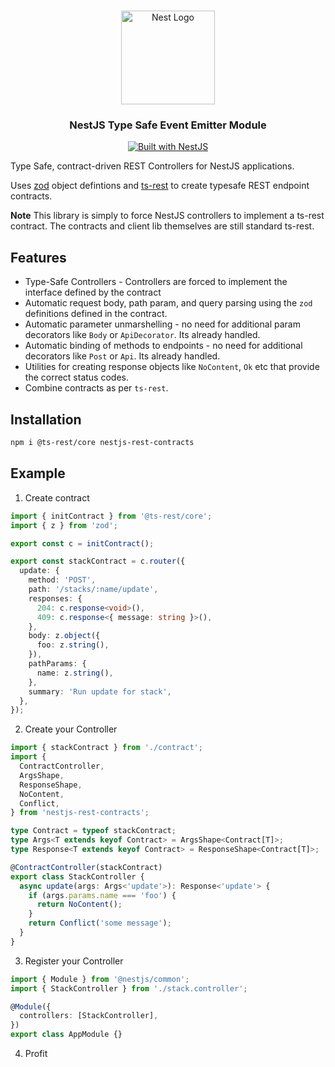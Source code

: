 <h1 align="center"></h1>

<div align="center">
  <a href="http://nestjs.com/" target="_blank">
    <img src="https://nestjs.com/img/logo_text.svg" width="150" alt="Nest Logo" />
  </a>
</div>

<h3 align="center">NestJS Type Safe Event Emitter Module</h3>

<div align="center">
  <a href="https://nestjs.com" target="_blank">
    <img src="https://img.shields.io/badge/built%20with-NestJs-red.svg" alt="Built with NestJS">
  </a>
</div>

Type Safe, contract-driven REST Controllers for NestJS applications.

Uses [zod](https://github.com/colinhacks/zod) object defintions and [ts-rest](https://github.com/ts-rest/ts-rest) to create typesafe REST endpoint contracts.

**Note**
This library is simply to force NestJS controllers to implement a ts-rest contract. The contracts and client lib themselves are still standard ts-rest.

## Features

- Type-Safe Controllers - Controllers are forced to implement the interface defined by the contract
- Automatic request body, path param, and query parsing using the `zod` definitions defined in the contract.
- Automatic parameter unmarshelling - no need for additional param decorators like `Body` or `ApiDecorator`. Its already handled.
- Automatic binding of methods to endpoints - no need for additional decorators like `Post` or `Api`. Its already handled.
- Utilities for creating response objects like `NoContent`, `Ok` etc that provide the correct status codes.
- Combine contracts as per `ts-rest`.

## Installation

```bash
npm i @ts-rest/core nestjs-rest-contracts
```

## Example

1. Create contract

```typescript
import { initContract } from '@ts-rest/core';
import { z } from 'zod';

export const c = initContract();

export const stackContract = c.router({
  update: {
    method: 'POST',
    path: '/stacks/:name/update',
    responses: {
      204: c.response<void>(),
      409: c.response<{ message: string }>(),
    },
    body: z.object({
      foo: z.string(),
    }),
    pathParams: {
      name: z.string(),
    },
    summary: 'Run update for stack',
  },
});
```

2. Create your Controller

```typescript
import { stackContract } from './contract';
import {
  ContractController,
  ArgsShape,
  ResponseShape,
  NoContent,
  Conflict,
} from 'nestjs-rest-contracts';

type Contract = typeof stackContract;
type Args<T extends keyof Contract> = ArgsShape<Contract[T]>;
type Response<T extends keyof Contract> = ResponseShape<Contract[T]>;

@ContractController(stackContract)
export class StackController {
  async update(args: Args<'update'>): Response<'update'> {
    if (args.params.name === 'foo') {
      return NoContent();
    }
    return Conflict('some message');
  }
}
```

3. Register your Controller

```typescript
import { Module } from '@nestjs/common';
import { StackController } from './stack.controller';

@Module({
  controllers: [StackController],
})
export class AppModule {}
```

4. Profit
